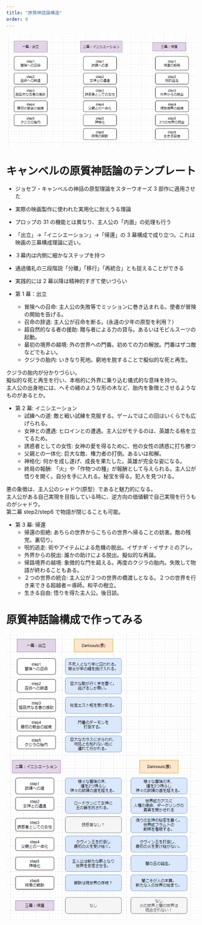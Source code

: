```yaml
---
title: "原質神話論構造"
order: 8
---
```


![primitivemythology](/assets/primitivemythology_base.png)

# キャンベルの原質神話論のテンプレート

- ジョセフ・キャンベルの神話の原型理論をスターウオーズ 3 部作に適用させた
- 実際の映画製作に使われた実用化に耐えうる理論
- プロップの 31 の機能とは異なり、主人公の「内面」の処理も行う
- 「出立」→「イニシエーション」→「帰還」の 3 幕構成で成り立つ。これは映画の三幕構成理論に近い。
- ３幕内は内側に細かなステップを持つ
- 通過儀礼の三段階説「分離」「移行」「再統合」とも捉えることができる
- 実践的には 2 幕以降は精神的すぎて使いづらい

- 第 1 幕：出立
  - 冒険への召命: 主人公の失敗等でミッションに巻き込まれる。使者が冒険の開始を告げる。
  - 召命の辞退: 主人公が召命を断る。(永遠の少年の原型を利用？）
  - 超自然的なる者の援助: 贈与者による力の貸与。あるいはモビルスーツの起動。
  - 最初の境界の越境: 外の世界への門番。初めての力の解放。門番はザコ敵などでもよい。
  - クジラの胎内: いきなり死地。窮地を脱することで擬似的な死と再生。

クジラの胎内が分かりづらい。  
擬似的な死と再生を行い、本格的に外界に乗り込む儀式的な意味を持つ。  
主人公の出身地には、へその緒のような形の木など、胎内を象徴とさせるようなものがあるとか。

- 第 2 幕: イニシエーション
  - 試練への道: 敵と戦い試練を克服する。ゲームではこの回はいくらでも広げられる。
  - 女神との遭遇: ヒロインとの遭遇。主人公がモテるのは、英雄たる格を立てるため。
  - 誘惑者としての女性: 女神の愛を得るために、他の女性の誘惑に打ち勝つ
  - 父親との一体化: 巨大な敵、権力者の打倒。あるいは和解。
  - 神格化: 何かを成し遂げ、成長を果たした。英雄が完全な姿になる。
  - 終局の報酬: 「火」や「作物つの種」が報酬として与えられる。主人公が悟りを開く。自分を手に入れる。秘宝を得る。犯人を見つける。

悪の象徴は、主人公のシャドウ(原型）であると魅力的になる。  
主人公がある自己実現を目指している時に、逆方向の価値観で自己実現を行うものがシャドウ。  
第二幕 step2/step6 で物語が閉じることも可能。

- 第 3 幕: 帰還
  - 帰還の拒絶: あちらの世界からこちらの世界へ帰ることの妨害。敵の残党。裏切り。
  - 呪的逃走: 術やアイテムによる危機の脱出。イザナギ・イザナミのアレ。
  - 外界からの脱出: 誰かの助けによる脱出。擬似的な再誕。
  - 帰路境界の越境: 象徴的な門を超える。再度のクジラの胎内。失敗して物語が終わることもある。
  - ２つの世界の統合: 主人公が２つの世界の橋渡しとなる。２つの世界を行き来できる超越者＝導師。和平の樹立。
  - 生きる自由: 悟りを得た主人公。後日談。

# 原質神話論構成で作ってみる

![primitivemythology_sample](/assets/primitivemythology_sample.png)
